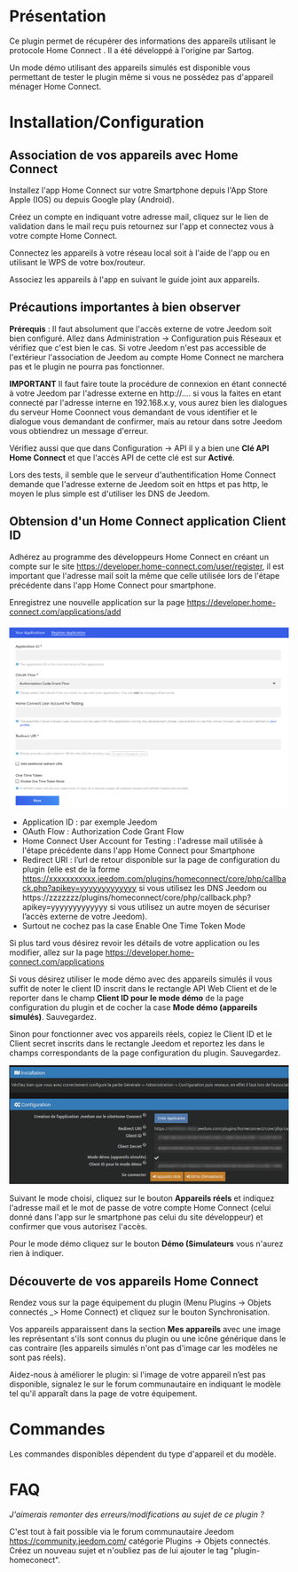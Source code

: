 Présentation
===
Ce plugin permet de récupérer des informations des appareils utilisant le protocole Home Connect .
Il a été développé à l'origine par Sartog.

Un mode démo utilisant des appareils simulés est disponible vous permettant de tester le plugin même si vous ne possédez pas d'appareil ménager Home Connect.


Installation/Configuration
===

Association de vos appareils avec Home Connect
---

Installez l'app Home Connect sur votre Smartphone depuis l'App Store Apple (IOS) ou depuis Google play (Android).

Créez un compte en indiquant votre adresse mail, cliquez sur le lien de validation dans le mail reçu puis retournez sur l'app et connectez vous à votre compte Home Connect.

Connectez les appareils à votre réseau local soit à l'aide de l'app ou en utilisant le WPS de votre box/routeur.

Associez les appareils à l'app en suivant le guide joint aux appareils.

Précautions importantes à bien observer
---

**Prérequis** : Il faut absolument que l'accès externe de votre Jeedom soit bien configuré. Allez dans  Administration -> Configuration puis Réseaux et vérifiez que c'est bien le cas. 
Si votre Jeedom n'est pas accessible de l'extérieur  l'association de Jeedom au compte Home Connect ne marchera pas et le plugin ne pourra pas fonctionner.

**IMPORTANT** Il faut faire toute la procédure de connexion en étant connecté à votre Jeedom par l'adresse externe en http://.... si vous la faites en etant connecté par l'adresse interne en 192.168.x.y, vous aurez bien les dialogues du serveur Home Coonnect
vous demandant de vous identifier et le dialogue vous demandant de confirmer, mais au retour dans sotre Jeedom vous obtiendrez un message d'erreur.

Vérifiez aussi que que dans Configuration -> API il y a bien une **Clé API Home Connect** et que l'accès API de cette clé est sur **Activé**.

Lors des tests, il semble que le serveur d'authentification Home Connect demande que l'adresse externe de Jeedom soit en https et pas http, le moyen le plus simple est d'utiliser les DNS de Jeedom.

Obtension d'un Home Connect application Client ID
---
Adhérez au programme des développeurs Home Connect en créant un compte sur le site https://developer.home-connect.com/user/register, il est important que l'adresse mail soit la même que celle utilisée lors de l'étape précédente dans l'app Home Connect pour smartphone.

Enregistrez une nouvelle application sur la page https://developer.home-connect.com/applications/add



![Application](../images/register.png)

- Application ID : par exemple Jeedom
- OAuth Flow : Authorization Code Grant Flow
- Home Connect User Account for Testing : l'adresse mail utilisée à l'étape précédente dans l'app Home Connect pour Smartphone
- Redirect URI : l’url de retour disponible sur la page de configuration du plugin (elle est de la forme https://xxxxxxxxxxx.jeedom.com/plugins/homeconnect/core/php/callback.php?apikey=yyyyyyyyyyyyy 
si vous utilisez les DNS Jeedom ou https://zzzzzzz/plugins/homeconnect/core/php/callback.php?apikey=yyyyyyyyyyyyy si vous utilisez un autre moyen de sécuriser l’accès externe de votre Jeedom).
- Surtout ne cochez pas la case Enable One Time Token Mode

Si plus tard vous désirez revoir les détails de votre application ou les modifier, allez sur la page https://developer.home-connect.com/applications

Si vous désirez utiliser le mode démo avec des appareils simulés il vous suffit de noter le client ID inscrit dans le rectangle API Web Client et de le reporter dans le champ **Client ID pour le mode démo** de la page configuration du plugin et de cocher la case **Mode démo (appareils simulés)**. Sauvegardez.

Sinon pour fonctionner avec vos appareils réels, copiez le Client ID et le Client secret inscrits dans le rectangle Jeedom et reportez les dans le champs correspondants de la page configuration du plugin. Sauvegardez.



![configuration](../images/configuration.png)

Suivant le mode choisi, cliquez sur le bouton **Appareils réels** et indiquez l'adresse mail et le mot de passe de votre compte Home Connect (celui donné dans l'app sur le smartphone pas celui du site développeur) et confirmer que vous autorisez l'accès.

Pour le mode démo cliquez sur le bouton **Démo (Simulateurs** vous n'aurez rien à indiquer.

Découverte de vos appareils Home Connect
---

Rendez vous sur la page équipement du plugin (Menu Plugins -> Objets connectés _> Home Connect) et cliquez sur le bouton Synchronisation.

Vos appareils apparaissent dans la section **Mes appareils** avec une image les représentant s'ils sont connus du plugin ou une icône générique dans le cas contraire (les appareils simulés n'ont pas d'image car les modèles ne sont pas réels).

Aidez-nous à améliorer le plugin: si l'image de votre appareil n’est pas disponible, signalez le sur le forum communautaire en indiquant le modèle tel qu'il apparaît dans la page de votre équipement.

Commandes
===

Les commandes disponibles dépendent du type d'appareil et du modèle.

FAQ
===

*J'aimerais remonter des erreurs/modifications au sujet de ce plugin ?*

C'est tout à fait possible via le forum communautaire Jeedom https://community.jeedom.com/ catégorie Plugins -> Objets connectés. Créez un nouveau sujet et n'oubliez pas de lui ajouter le tag "plugin-homeconect".
